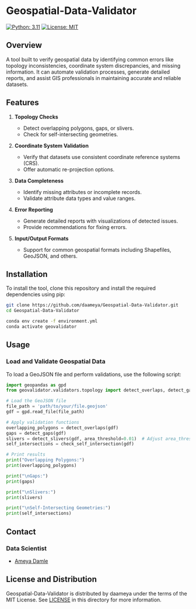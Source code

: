 # Geospatial-Data-Validator

[![Python: 3.11](https://img.shields.io/badge/Python-3.11-blue?style=for-the-badge)](https://www.python.org/)
[![License: MIT](https://img.shields.io/badge/License-MIT-yellow.svg?style=for-the-badge)](https://opensource.org/licenses/MIT)


## Overview

A tool built to verify geospatial data by identifying common errors like topology inconsistencies, coordinate system discrepancies, and missing information. It can automate validation processes, generate detailed reports, and assist GIS professionals in maintaining accurate and reliable datasets.

## Features

1. **Topology Checks**
   - Detect overlapping polygons, gaps, or slivers.
   - Check for self-intersecting geometries.

2. **Coordinate System Validation**
   - Verify that datasets use consistent coordinate reference systems (CRS).
   - Offer automatic re-projection options.

3. **Data Completeness**
   - Identify missing attributes or incomplete records.
   - Validate attribute data types and value ranges.

4. **Error Reporting**
   - Generate detailed reports with visualizations of detected issues.
   - Provide recommendations for fixing errors.

5. **Input/Output Formats**
   - Support for common geospatial formats including Shapefiles, GeoJSON, and others.

## Installation

To install the tool, clone this repository and install the required dependencies using pip:

```bash
git clone https://github.com/daameya/Geospatial-Data-Validator.git
cd Geospatial-Data-Validator

conda env create -f environment.yml
conda activate geovalidator

```

## Usage

### Load and Validate Geospatial Data

To load a GeoJSON file and perform validations, use the following script:

```python
import geopandas as gpd
from geovalidator.validators.topology import detect_overlaps, detect_gaps, detect_slivers, check_self_intersection

# Load the GeoJSON file
file_path = 'path/to/your/file.geojson'
gdf = gpd.read_file(file_path)

# Apply validation functions
overlapping_polygons = detect_overlaps(gdf)
gaps = detect_gaps(gdf)
slivers = detect_slivers(gdf, area_threshold=0.01)  # Adjust area_threshold as needed
self_intersections = check_self_intersection(gdf)

# Print results
print("Overlapping Polygons:")
print(overlapping_polygons)

print("\nGaps:")
print(gaps)

print("\nSlivers:")
print(slivers)

print("\nSelf-Intersecting Geometries:")
print(self_intersections)

```

## Contact

### Data Scientist

- [Ameya Damle](https://github.com/daameya)



## License and Distribution

Geospatial-Data-Validator is distributed by daameya under the terms of the MIT License. See
[LICENSE](LICENSE) in this directory for more information.